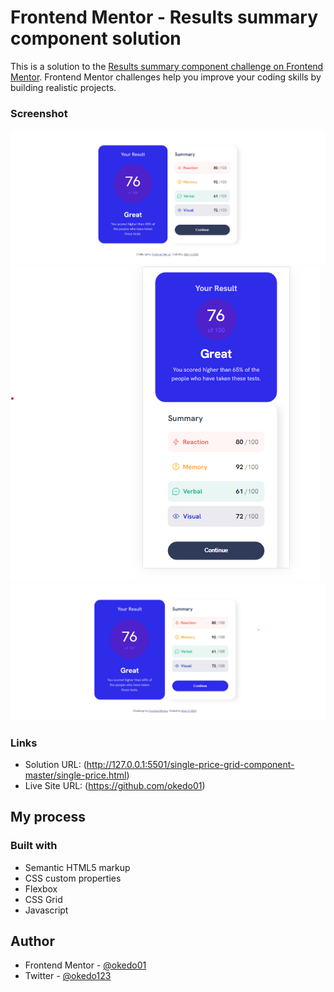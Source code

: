 # Frontend Mentor - Results summary component solution

This is a solution to the [Results summary component challenge on Frontend Mentor](https://www.frontendmentor.io/challenges/results-summary-component-CE_K6s0maV). Frontend Mentor challenges help you improve your coding skills by building realistic projects. 

### Screenshot

![Desktop](/results-summary-component-main/assets/images/desktop.png) ![Mobile](/results-summary-component-main/assets/images/mobile.png) ![Hover](/results-summary-component-main/assets/images/hover.png)


### Links

- Solution URL: (http://127.0.0.1:5501/single-price-grid-component-master/single-price.html)
- Live Site URL: (https://github.com/okedo01)

## My process

### Built with

- Semantic HTML5 markup
- CSS custom properties
- Flexbox
- CSS Grid
- Javascript

## Author
- Frontend Mentor - [@okedo01](https://www.frontendmentor.io/profile/okedo01)
- Twitter - [@okedo123](https://www.twitter.com/okedo123)
